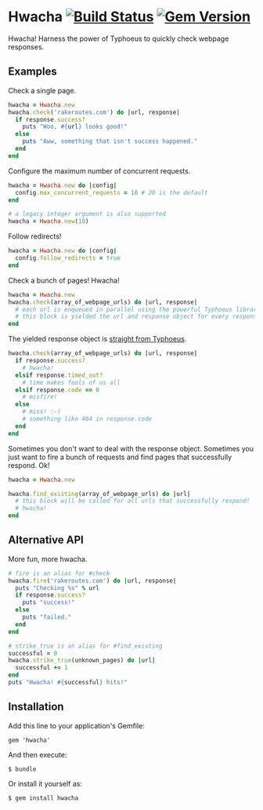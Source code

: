 # Hwacha [![Build Status](https://travis-ci.org/sdball/hwacha.png?branch=master)](https://travis-ci.org/sdball/hwacha) [![Gem Version](https://badge.fury.io/rb/hwacha.png)](http://badge.fury.io/rb/hwacha)

Hwacha! Harness the power of Typhoeus to quickly check webpage responses.

## Examples

Check a single page.

```ruby
hwacha = Hwacha.new
hwacha.check('rakeroutes.com') do |url, response|
  if response.success?
    puts "Woo, #{url} looks good!"
  else
    puts "Aww, something that isn't success happened."
  end
end
```

Configure the maximum number of concurrent requests.

```ruby
hwacha = Hwacha.new do |config|
  config.max_concurrent_requests = 10 # 20 is the default
end

# a legacy integer argument is also supported
hwacha = Hwacha.new(10)
```

Follow redirects!

```ruby
hwacha = Hwacha.new do |config|
  config.follow_redirects = true
end
```

Check a bunch of pages! Hwacha!

```ruby
hwacha = Hwacha.new
hwacha.check(array_of_webpage_urls) do |url, response|
  # each url is enqueued in parallel using the powerful Typhoeus library!
  # this block is yielded the url and response object for every response!
end
```

The yielded response object is [straight from Typhoeus](https://github.com/typhoeus/typhoeus/blob/master/README.md#handling-http-errors).

```ruby
hwacha.check(array_of_webpage_urls) do |url, response|
  if response.success?
    # hwacha!
  elsif response.timed_out?
    # time makes fools of us all
  elsif response.code == 0
    # misfire!
  else
    # miss! :-(
    # something like 404 in response.code
  end
end
```

Sometimes you don't want to deal with the response object. Sometimes you just
want to fire a bunch of requests and find pages that successfully respond. Ok!

```ruby
hwacha = Hwacha.new

hwacha.find_existing(array_of_webpage_urls) do |url|
  # this block will be called for all urls that successfully respond!
  # hwacha!
end
```

## Alternative API

More fun, more hwacha.

```ruby
# fire is an alias for #check
hwacha.fire('rakeroutes.com') do |url, response|
  puts "Checking %s" % url
  if response.success?
    puts "success!"
  else
    puts "failed."
  end
end

# strike_true is an alias for #find_existing
successful = 0
hwacha.strike_true(unknown_pages) do |url|
  successful += 1
end
puts "Hwacha! #{successful} hits!"
```

## Installation

Add this line to your application's Gemfile:

    gem 'hwacha'

And then execute:

    $ bundle

Or install it yourself as:

    $ gem install hwacha


